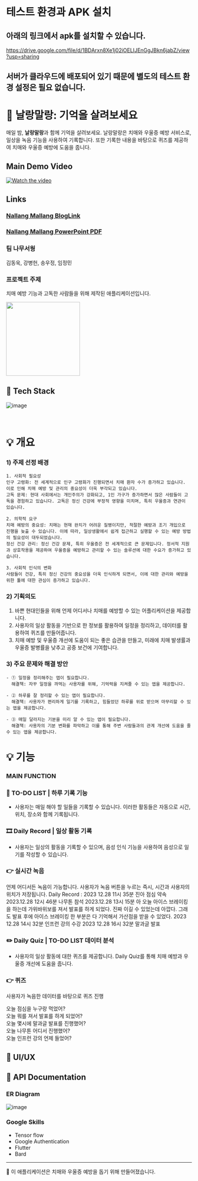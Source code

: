 # 테스트 환경과 APK 설치
## 아래의 링크에서 apk를 설치할 수 있습니다.
https://drive.google.com/file/d/1BDArxn8Xe1j02iOELIJEnGgJBkn6jabZ/view?usp=sharing
## 서버가 클라우드에 배포되어 있기 때문에 별도의 테스트 환경 설정은 필요 없습니다.


# 🌙 날랑말랑: 기억을 살려보세요

매일 밤, **날랑말랑**과 함께 기억을 살려보세요. 날랑말랑은 치매와 우울증 예방 서비스로, 일상을 녹음 기능을 사용하여 기록합니다. 또한 기록한 내용을 바탕으로 퀴즈를 제공하여 치매와 우울증 예방에 도움을 줍니다.
## Main Demo Video
[![Watch the video](https://img.youtube.com/vi/0V3udRQwgNw/maxresdefault.jpg)](https://www.youtube.com/watch?v=0V3udRQwgNw)
## Links
### [Nallang Mallang BlogLink](https://dksu-space.notion.site/P-8b56f2bd05fd4eebb770d3e0715b87de?pvs=4)   
### [Nallang Mallang PowerPoint PDF](https://api.cncscore.com/tmp_files/files/Cover_ppt.pdf)
### 팀 나무서웡
김동욱, 강병헌, 송우정, 임정민

### 프로젝트 주제

치매 예방 기능과 고독한 사람들을 위해 제작된 애플리케이션입니다.
<td>
<img width = "200" src = "https://firebasestorage.googleapis.com/v0/b/flutter-dbcbd.appspot.com/o/1.png?alt=media&token=db3a8476-c97f-4721-915a-5b62f29188cd">  
</td>

<br>

## 🔨 Tech Stack
![image](https://firebasestorage.googleapis.com/v0/b/flutter-dbcbd.appspot.com/o/2.png?alt=media&token=1ea36c7a-56b5-4037-8266-4ee7789dd2fd)


<br>

# 💡 개요
### 1) 주제 선정 배경
~~~~~
1. 사회적 필요성
인구 고령화: 전 세계적으로 인구 고령화가 진행되면서 치매 환자 수가 증가하고 있습니다. 이로 인해 치매 예방 및 관리의 중요성이 더욱 부각되고 있습니다.
고독 문제: 현대 사회에서는 개인주의가 강화되고, 1인 가구가 증가하면서 많은 사람들이 고독을 경험하고 있습니다. 고독은 정신 건강에 부정적 영향을 미치며, 특히 우울증과 연관이 있습니다.

2. 의학적 요구
치매 예방의 중요성: 치매는 현재 완치가 어려운 질병이지만, 적절한 예방과 조기 개입으로 진행을 늦출 수 있습니다. 이에 따라, 일상생활에서 쉽게 접근하고 실행할 수 있는 예방 방법의 필요성이 대두되었습니다.
정신 건강 관리: 정신 건강 문제, 특히 우울증은 전 세계적으로 큰 문제입니다. 정서적 지원과 상호작용을 제공하여 우울증을 예방하고 관리할 수 있는 솔루션에 대한 수요가 증가하고 있습니다.

3. 사회적 인식의 변화
사람들이 건강, 특히 정신 건강의 중요성을 더욱 인식하게 되면서, 이에 대한 관리와 예방을 위한 툴에 대한 관심이 증가하고 있습니다.
~~~~~

### 2) 기획의도

1. 바쁜 현대인들을 위해 언제 어디서나 치매를 예방할 수 있는 어플리케이션을 제공합니다.
2. 사용자의 일상 활동을 기반으로 한 정보를 활용하여 일정을 정리하고, 데이터를 활용하여 퀴즈를 만들어줍니다.
3. 치매 예방 및 우울증 개선에 도움이 되는 좋은 습관을 만들고, 미래에 치매 발생률과 우울증 발병률을 낮추고 공중 보건에 기여합니다.


### 3) 주요 문제와 해결 방안
~~~~~
- ① 일정을 정리해주는 앱이 필요합니다.
  해결책: 자꾸 일정을 까먹는 사용자를 위해, 기억력을 지켜줄 수 있는 앱을 제공합니다.

- ② 하루를 잘 정리할 수 있는 앱이 필요합니다.
  해결책: 사용자가 편리하게 일기를 기록하고, 힘들었던 하루를 위로 받으며 마무리할 수 있는 앱을 제공합니다.

- ③ 매일 달라지는 기분을 미리 알 수 있는 앱이 필요합니다.
  해결책: 사용자의 기분 변화를 파악하고 이를 통해 주변 사람들과의 관계 개선에 도움을 줄 수 있는 앱을 제공합니다.
~~~~~
# 💡 기능
### MAIN FUNCTION

### 📝 TO-DO LIST | 하루 기록 기능
- 사용자는 매일 해야 할 일들을 기록할 수 있습니다. 이러한 활동들은 자동으로 시간, 위치, 장소와 함께 기록됩니다.

### 🎞 Daily Record | 일상 활동 기록
- 사용자는 일상의 활동을 기록할 수 있으며, 음성 인식 기능을 사용하여 음성으로 일기를 작성할 수 있습니다.

### 👉 실시간 녹음
언제 어디서든 녹음이 가능합니다. 사용자가 녹음 버튼을 누르는 즉시, 시간과 사용자의 위치가 저장됩니다.
Daily Record : 
2023 12.28 11시 35분 진아 점심 약속
2023.12.28 12시 46분 나무톤 참석
2023.12.28 13시 15분 아 오늘 아이스 브레이킹을 하는데 가위바위보를 져서 발표를 하게 되었다. 진짜 이길 수 있었는데 아깝다. 그래도 발표 후에 아이스 브레이킹 한 부분은 다 기억해서 가산점을 받을 수 있었다.
2023 12.28 14시 32분 인프런 강의 수강
2023 12.28 16시 32분 말과글 발표

### ✏️ Daily Quiz | TO-DO LIST 데이터 분석
- 사용자의 일상 활동에 대한 퀴즈를 제공합니다. Daily Quiz를 통해 치매 예방과 우울증 개선에 도움을 줍니다.

### 👉 퀴즈
사용자가 녹음한 데이터를 바탕으로 퀴즈 진행

오늘 점심을 누구랑 먹었어?   
오늘 뭐를 져서 발표를 하게 되었어?   
오늘 몇시에 말과글 발표를 진행했어?   
오늘 나무톤 어디서 진행했어?   
오늘 인프런 강의 언제 들었어?   


## 📱 UI/UX

## 📖 API Documentation

### ER Diagram
![image](https://firebasestorage.googleapis.com/v0/b/flutter-dbcbd.appspot.com/o/3.png?alt=media&token=10fbb0b8-f999-4cf2-9d57-d93dd47004b3)

### Google Skills

- Tensor flow
- Google Authentication
- Flutter
- Bard

---




🌟 이 애플리케이션은 치매와 우울증 예방을 돕기 위해 만들어졌습니다.
